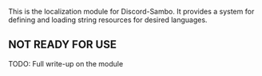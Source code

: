 <p class="lead">
This is the localization module for Discord-Sambo. It provides a system for defining
and loading string resources for desired languages.
</p>

## NOT READY FOR USE

TODO: Full write-up on the module